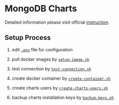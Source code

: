 # MongoDB Charts

Detailed information please visit official [instruction](https://docs.mongodb.com/charts/current/installation/).

## Setup Process

1. edit [`.env`](.env) file for configuration

1. pull docker images by [`setup-image.sh`](setup-image.sh)

2. test connection by [`test-connection.sh`](test-connection.sh)

3. create docker container by [`create-container.sh`](create-container.sh)

4. create charts users by [`create-charts-users.sh`](create-charts-users.sh)

5. backup charts installation keys by [`backup-keys.sh`](backup-keys.sh)

